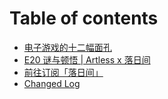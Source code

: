 # Table of contents

* [电子游戏的十二幅面孔](README.md)
* [E20 谜与顿悟 \| Artless x 落日间](untitled.md)
* [前往订阅「落日间」](https://xpaidia.com)
* [Changed Log](test-sync.md)

